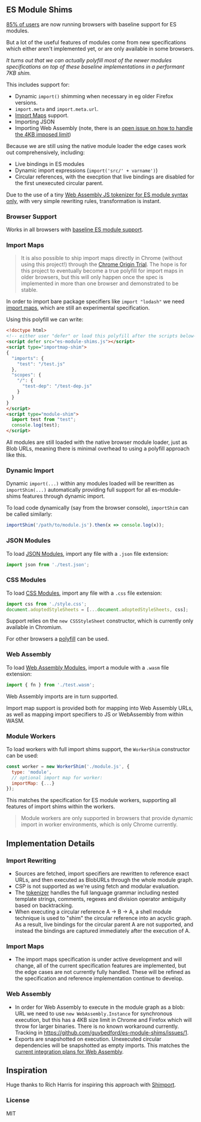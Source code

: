 ## ES Module Shims

[85% of users](https://caniuse.com/#feat=es6-module) are now running browsers with baseline support for ES modules.

But a lot of the useful features of modules come from new specifications which either aren't implemented yet, or are only available in some browsers.

_It turns out that we can actually polyfill most of the newer modules specifications on top of these baseline implementations in a performant 7KB shim._

This includes support for:

* Dynamic `import()` shimming when necessary in eg older Firefox versions.
* `import.meta` and `import.meta.url`.
* [Import Maps](https://github.com/domenic/import-maps) support.
* Importing JSON
* Importing Web Assembly (note, there is an [open issue on how to handle the 4KB imposed limit](https://github.com/guybedford/es-module-shims/issues/1))

Because we are still using the native module loader the edge cases work out comprehensively, including:

* Live bindings in ES modules
* Dynamic import expressions (`import('src/' + varname')`)
* Circular references, with the execption that live bindings are disabled for the first unexecuted circular parent.

Due to the use of a tiny [Web Assembly JS tokenizer for ES module syntax only](https://github.com/guybedford/es-module-lexer), with very simple rewriting rules, transformation is instant.

### Browser Support

Works in all browsers with [baseline ES module support](https://caniuse.com/#feat=es6-module).

### Import Maps

> It is also possible to ship import maps directly in Chrome (without using this project!) through the [Chrome Origin Trial](https://developers.chrome.com/origintrials/#/view_trial/3175037737296199681). The hope is for this project to eventually become a true polyfill for import maps in older browsers, but this will only happen once the spec is implemented in more than one browser and demonstrated to be stable.

In order to import bare package specifiers like `import "lodash"` we need [import maps](https://github.com/domenic/import-maps), which are still an experimental specification.

Using this polyfill we can write:

```html
<!doctype html>
<!-- either user "defer" or load this polyfill after the scripts below-->
<script defer src="es-module-shims.js"></script>
<script type="importmap-shim">
{
  "imports": {
    "test": "/test.js"
  },
  "scopes": {
    "/": {
      "test-dep": "/test-dep.js"
    }
  }
}
</script>
<script type="module-shim">
  import test from "test";
  console.log(test);
</script>
```

All modules are still loaded with the native browser module loader, just as Blob URLs, meaning there is minimal overhead to using a polyfill approach like this.

### Dynamic Import

Dynamic `import(...)` within any modules loaded will be rewritten as `importShim(...)` automatically
providing full support for all es-module-shims features through dynamic import.

To load code dynamically (say from the browser console), `importShim` can be called similarly:

```js
importShim('/path/to/module.js').then(x => console.log(x));
```

### JSON Modules

To load [JSON Modules](https://github.com/whatwg/html/pull/4407), import any file with a `.json` file extension:

```js
import json from './test.json';
```

### CSS Modules

To load [CSS Modules](https://github.com/w3c/webcomponents/blob/gh-pages/proposals/css-modules-v1-explainer.md), import any file with a `.css` file extension:

```js
import css from './style.css';
document.adoptedStyleSheets = [...document.adoptedStyleSheets, css];
```

Support relies on the `new CSSStyleSheet` constructor, which is currently only available in Chromium.

For other browsers a [polyfill](https://github.com/calebdwilliams/construct-style-sheets) can be used.

### Web Assembly

To load [Web Assembly Modules](https://github.com/webassembly/esm-integration), import a module with a `.wasm` file extension:

```js
import { fn } from './test.wasm';
```

Web Assembly imports are in turn supported.

Import map support is provided both for mapping into Web Assembly URLs, as well as mapping import specifiers to JS or WebAssembly from within WASM.

### Module Workers

To load workers with full import shims support, the `WorkerShim` constructor can be used:

```js
const worker = new WorkerShim('./module.js', {
  type: 'module',
  // optional import map for worker:
  importMap: {...}
});
```

This matches the specification for ES module workers, supporting all features of import shims within the workers.

> Module workers are only supported in browsers that provide dynamic import in worker environments, which is only Chrome currently.

## Implementation Details

### Import Rewriting

* Sources are fetched, import specifiers are rewritten to reference exact URLs, and then executed as BlobURLs through the whole module graph.
* CSP is not supported as we're using fetch and modular evaluation.
* The [tokenizer](https://github.com/guybedford/es-module-lexer) handles the full language grammar including nested template strings, comments, regexes and division operator ambiguity based on backtracking.
* When executing a circular reference A -> B -> A, a shell module technique is used to "shim" the circular reference into an acyclic graph. As a result, live bindings for the circular parent A are not supported, and instead the bindings are captured immediately after the execution of A.

### Import Maps
* The import maps specification is under active development and will change, all of the current specification features are implemented, but the edge cases are not currently fully handled. These will be refined as the specification and reference implementation continue to develop.

### Web Assembly
* In order for Web Assembly to execute in the module graph as a blob: URL we need to use `new WebAssembly.Instance` for synchronous execution, but this has a 4KB size limit in Chrome and Firefox which will throw for larger binaries. There is no known workaround currently. Tracking in https://github.com/guybedford/es-module-shims/issues/1.
* Exports are snapshotted on execution. Unexecuted circular dependencies will be snapshotted as empty imports. This matches the [current integration plans for Web Assembly](https://github.com/WebAssembly/esm-integration/).

## Inspiration

Huge thanks to Rich Harris for inspiring this approach with [Shimport](https://github.com/rich-harris/shimport).

### License

MIT
